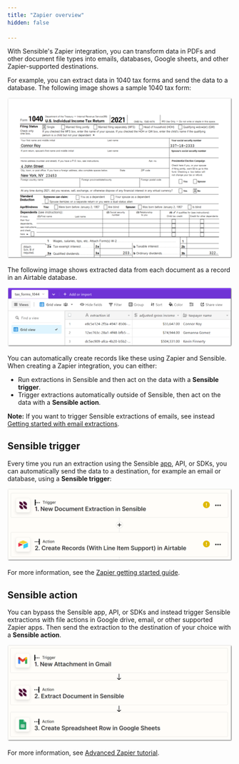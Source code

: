 ```yaml
---
title: "Zapier overview"
hidden: false

---
```


With Sensible's Zapier integration, you can transform data in PDFs and other document file types into emails, databases, Google sheets, and other Zapier-supported destinations.

For example, you can extract data in 1040 tax forms and send the data to a database. The following image shows a sample 1040 tax form: 

![Click to enlarge](https://raw.githubusercontent.com/sensible-hq/sensible-docs/main/readme-sync/assets/v0/images/final/zapier_6.png)

 The following image shows extracted data from each document as a record in an Airtable database. 

![Click to enlarge](https://raw.githubusercontent.com/sensible-hq/sensible-docs/main/readme-sync/assets/v0/images/final/zapier_5.png)

You can automatically create records like these using Zapier and Sensible. When creating a Zapier integration, you can either:

- Run extractions in Sensible and then act on the data with a **Sensible trigger**.
- Trigger extractions automatically outside of Sensible, then act on the data with a **Sensible action**.

**Note:** If you want to trigger Sensible extractions of emails, see instead [Getting started with email extractions](doc:getting-started-email).

Sensible trigger
---


Every time you run an extraction using the Sensible [app](https://app.sensible.so/quick-extraction), API, or SDKs, you can automatically send the data to a destination, for example an email or database, using a **Sensible trigger**: 

![Click to enlarge](https://raw.githubusercontent.com/sensible-hq/sensible-docs/main/readme-sync/assets/v0/images/final/zapier_trigger.png)

For more information, see the [Zapier getting started guide](doc:zapier-getting-started).

Sensible action
---

You can bypass the Sensible app, API, or SDKs and instead trigger Sensible extractions with file actions in Google drive, email, or other supported Zapier apps. Then send the extraction to the destination of your choice with a **Sensible action**.

![Click to enlarge](https://raw.githubusercontent.com/sensible-hq/sensible-docs/main/readme-sync/assets/v0/images/final/zapier_action.png)

For more information, see [Advanced Zapier tutorial](zapier-tutorial-2). 

